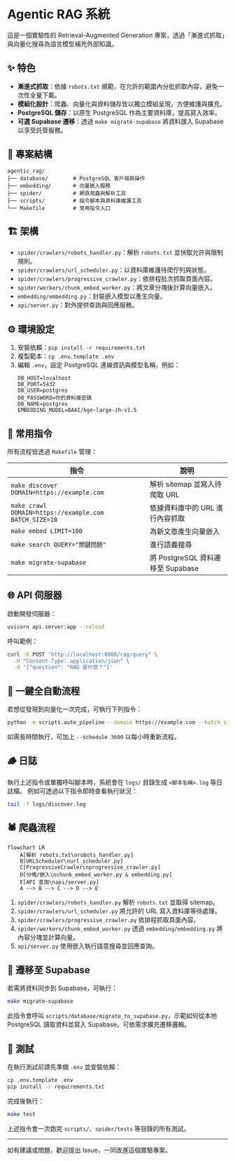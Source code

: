 # Agentic RAG 系統

這是一個實驗性的 Retrieval-Augmented Generation 專案，透過「漸進式抓取」與向量化搜尋為語言模型補充外部知識。

## ✨ 特色
- **漸進式抓取**：依據 `robots.txt` 規範，在允許的範圍內分批抓取內容，避免一次性全量下載。
- **模組化設計**：爬蟲、向量化與資料儲存皆以獨立模組呈現，方便維護與擴充。
- **PostgreSQL 儲存**：以原生 PostgreSQL 作為主要資料庫，提高寫入效率。
- **可選 Supabase 遷移**：透過 `make migrate-supabase` 將資料匯入 Supabase 以享受託管服務。

## 📁 專案結構
```
agentic_rag/
├── database/        # PostgreSQL 客戶端與操作
├── embedding/       # 向量嵌入服務
├── spider/          # 網頁爬蟲與解析工具
├── scripts/         # 指令腳本與資料庫維護工具
└── Makefile         # 常用指令入口
```

## 🏗️ 架構

- `spider/crawlers/robots_handler.py`：解析 `robots.txt` 並快取允許與限制規則。
- `spider/crawlers/url_scheduler.py`：以資料庫維護待爬佇列與狀態。
- `spider/crawlers/progressive_crawler.py`：依排程批次抓取頁面內容。
- `spider/workers/chunk_embed_worker.py`：將文章分塊後計算向量嵌入。
- `embedding/embedding.py`：封裝嵌入模型以產生向量。
- `api/server.py`：對外提供查詢與回應服務。

## ⚙️ 環境設定
1. 安裝依賴：`pip install -r requirements.txt`
2. 複製範本：`cp .env.template .env`
3. 編輯 `.env`，設定 PostgreSQL 連線資訊與模型名稱，例如：
   ```env
   DB_HOST=localhost
   DB_PORT=5432
   DB_USER=postgres
   DB_PASSWORD=你的資料庫密碼
   DB_NAME=postgres
   EMBEDDING_MODEL=BAAI/bge-large-zh-v1.5
   ```

## 🚀 常用指令
所有流程皆透過 `Makefile` 管理：

| 指令 | 說明 |
|------|------|
| `make discover DOMAIN=https://example.com` | 解析 sitemap 並寫入待爬取 URL |
| `make crawl DOMAIN=https://example.com BATCH_SIZE=10` | 依據資料庫中的 URL 進行內容抓取 |
| `make embed LIMIT=100` | 為新文章產生向量嵌入 |
| `make search QUERY="關鍵問題"` | 進行語義搜尋 |
| `make migrate-supabase` | 將 PostgreSQL 資料遷移至 Supabase |

## 🌐 API 伺服器
啟動開發伺服器：

```bash
uvicorn api.server:app --reload
```

呼叫範例：

```bash
curl -X POST "http://localhost:8000/rag/query" \
  -H "Content-Type: application/json" \
  -d '{"question": "RAG 是什麼？"}'
```

## 🔁 一鍵全自動流程
若想從發現到向量化一次完成，可執行下列指令：

```bash
python -m scripts.auto_pipeline --domain https://example.com --batch_size 100
```

如需長時間執行，可加上 `--schedule 3600` 以每小時重新流程。

## 🪵 日誌
執行上述指令或單獨呼叫腳本時，系統會在 `logs/` 目錄生成 `<腳本名稱>.log` 等日誌檔。
例如可透過以下指令即時查看執行狀況：

```bash
tail -f logs/discover.log
```

## 🕷️ 爬蟲流程

```mermaid
flowchart LR
    A[解析 robots.txt\nrobots_handler.py]
    B[URLScheduler\nurl_scheduler.py]
    C[ProgressiveCrawler\nprogressive_crawler.py]
    D[分塊/嵌入\nchunk_embed_worker.py & embedding.py]
    E[API 查詢\napi/server.py]
    A --> B --> C --> D --> E
```

1. `spider/crawlers/robots_handler.py` 解析 `robots.txt` 並取得 sitemap。
2. `spider/crawlers/url_scheduler.py` 將允許的 URL 寫入資料庫等待處理。
3. `spider/crawlers/progressive_crawler.py` 依排程抓取頁面內容。
4. `spider/workers/chunk_embed_worker.py` 透過 `embedding/embedding.py` 將內容分塊並計算向量。
5. `api/server.py` 使用嵌入執行語意搜尋並回應查詢。

## 🔄 遷移至 Supabase
若需將資料同步到 Supabase，可執行：
```bash
make migrate-supabase
```
此指令會呼叫 `scripts/database/migrate_to_supabase.py`，示範如何從本地 PostgreSQL 讀取資料並寫入 Supabase。可依需求擴充遷移邏輯。

## 🧪 測試
在執行測試前請先準備 `.env` 並安裝依賴：

```bash
cp .env.template .env
pip install -r requirements.txt
```

完成後執行：

```bash
make test
```

上述指令會一次跑完 `scripts/`、`spider/tests` 等目錄的所有測試。

---
如有建議或問題，歡迎提出 Issue，一同改進這個實驗專案。
